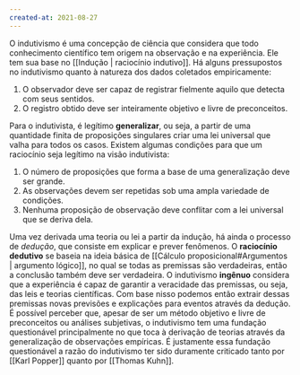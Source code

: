 ```yaml
---
created-at: 2021-08-27
---
```

O indutivismo é uma concepção de ciência que considera que todo conhecimento científico tem origem na observação e na experiência. Ele tem sua base no [[Indução | raciocínio indutivo]].
Há alguns pressupostos no indutivismo quanto à natureza dos dados coletados empiricamente:

1. O observador deve ser capaz de registrar fielmente aquilo que detecta com seus sentidos.
2. O registro obtido deve ser inteiramente objetivo e livre de preconceitos.

Para o indutivista, é legítimo **generalizar**, ou seja, a partir de uma quantidade finita de proposições singulares criar uma lei universal que valha para todos os casos.
Existem algumas condições para que um raciocínio seja legítimo na visão indutivista:

1. O número de proposições que forma a base de uma generalização deve ser grande.
2. As observações devem ser repetidas sob uma ampla variedade de condições.
3. Nenhuma proposição de observação deve conflitar com a lei universal que se deriva dela.

Uma vez derivada uma teoria ou lei a partir da indução, há ainda o processo de *dedução*, que consiste em explicar e prever fenômenos. O **raciocínio dedutivo** se baseia na ideia básica de [[Cálculo proposicional#Argumentos | argumento lógico]], no qual se todas as premissas são verdadeiras, então a conclusão também deve ser verdadeira.
O indutivismo **ingênuo** considera que a experiência é capaz de garantir a veracidade das premissas, ou seja, das leis e teorias científicas. Com base nisso podemos então extrair dessas premissas novas previsões e explicações para eventos através da dedução.
É possível perceber que, apesar de ser um método objetivo e livre de preconceitos ou análises subjetivas, o indutivismo tem uma fundação questionável principalmente no que toca à derivação de teorias através da generalização de observações empíricas. É justamente essa fundação questionável a razão do indutivismo ter sido duramente criticado tanto por [[Karl Popper]] quanto por [[Thomas Kuhn]].